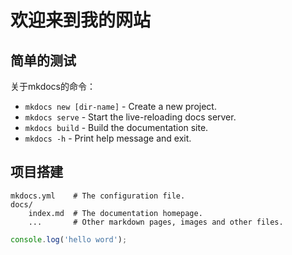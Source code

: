 # 欢迎来到我的网站

## 简单的测试

关于mkdocs的命令：

* `mkdocs new [dir-name]` - Create a new project.
* `mkdocs serve` - Start the live-reloading docs server.
* `mkdocs build` - Build the documentation site.
* `mkdocs -h` - Print help message and exit.

## 项目搭建
    mkdocs.yml    # The configuration file.
    docs/
        index.md  # The documentation homepage.
        ...       # Other markdown pages, images and other files.


```ts
console.log('hello word');
```